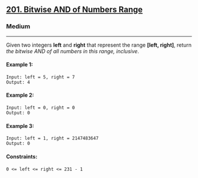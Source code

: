 [201. Bitwise AND of Numbers Range](https://leetcode.com/problems/bitwise-and-of-numbers-range/?envType=daily-question&envId=2024-02-21)
---------------------------------------------------------------------------------------------------------------------------------------------

### Medium
---------------------------------------------------------------------------------------------------------------------------------------------

Given two integers **left** and **right** that represent the range **[left, right]**, return _the bitwise AND of all numbers in this range, inclusive_.

#### Example 1:
```
Input: left = 5, right = 7
Output: 4
```
#### Example 2:
```
Input: left = 0, right = 0
Output: 0
```
#### Example 3:
```
Input: left = 1, right = 2147483647
Output: 0
```
#### Constraints:
```
0 <= left <= right <= 231 - 1
```
